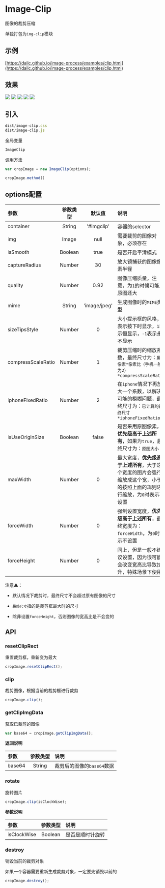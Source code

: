 # Image-Clip

图像的裁剪压缩

单独打包为`img-clip`模块

## 示例

[https://dailc.github.io/image-process/examples/clip.html](https://dailc.github.io/image-process/examples/clip.html)

## 效果

![](../../screenshot/imageclip1.png)
![](../../screenshot/imageclip2.png)
![](../../screenshot/imageclip3.png)
![](../../screenshot/imageclip4.png)
![](../../screenshot/imageclip.gif)

## 引入

```js
dist/image-clip.css
dist/image-clip.js
```

全局变量

```js
ImageClip
```

调用方法

```js
var cropImage = new ImageClip(options);

cropImage.method()
```

## options配置

| 参数 | 参数类型 | 默认值 |说明 |
| :------------- |:-------------:|:-------------:|:-------------|
| container | String | '#imgclip' | 容器的selector |
| img | Image | null | 需要裁剪的图像对象，必须存在 |
| isSmooth | Boolean | true | 是否开启平滑模式 |
| captureRadius | Number | 30 | 放大镜捕获的图像像素半径 |
| quality | Number | 0.92 | 图像压缩质量，注意，为`1`的时候可能比原图还大 |
| mime | String | 'image/jpeg' | 生成图像时的`MIME`类型 |
| sizeTipsStyle | Number | 0 | 大小提示框的风格，`0`表示按下时显示，`1`表示恒显示，`-1`表示永不显示 |
| compressScaleRatio | Number | 1 | 裁剪压缩时的缩放系数，最终尺寸为：`屏幕像素*像素比（手机一般为2）*compressScaleRatio` |
| iphoneFixedRatio | Number | 2 | 在`iphone`情况下再放大一个系数，以解决可能的模糊问题，最终尺寸为：`已计算的最终尺寸*iphoneFixedRatio` |
| isUseOriginSize | Boolean | false | 是否采用原图像素，__优先级高于上述所有__，如果为`true`，最终尺寸为：`原图大小` |
| maxWidth | Number | 0 | 最大宽度，__优先级高于上述所有__，大于这个宽度的图片会强行缩放成这个宽，小于的按照上面的规则进行缩放，为`0`时表示不设置 |
| forceWidth | Number | 0 | 强制设置宽度，__优先级高于上述所有__，最终宽度为：`forceWidth`，为`0`时表示不设置 |
| forceHeight | Number | 0 | 同上，但是一般不建议设置，因为很可能会改变宽高比导致拉升，特殊场景下使用 |

注意⚠️：

- 默认情况下裁剪时，最终尺寸不会超过原有图像的尺寸

- `最终尺寸`指的是裁剪框最大时的尺寸

- 除非设置`forceHeight`，否则图像的宽高比是不会变的

## API

### resetClipRect

重置裁剪框，重新变为最大

```js
cropImage.resetClipRect();
```

### clip

裁剪图像，根据当前的裁剪框进行裁剪

```js
cropImage.clip();
```

### getClipImgData

获取已裁剪的图像

```js
var base64 = cropImage.getClipImgData();
```

__返回说明__

| 参数 | 参数类型 | 说明 |
| :------------- |:-------------:|:-------------|
| base64 | String | 裁剪后的图像的`base64`数据 |

### rotate

旋转图片

```js
cropImage.clip(isClockWise);
```

__参数说明__

| 参数 | 参数类型 | 说明 |
| :------------- |:-------------:|:-------------|
| isClockWise | Boolean | 是否是顺时针旋转 |

### destroy

销毁当前的裁剪对象

如果一个容器需要重新生成裁剪对象，一定要先销毁以前的

```js
cropImage.destroy();
```